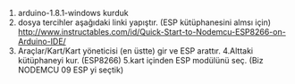 1. arduino-1.8.1-windows kurduk
2. dosya tercihler aşağıdaki linki yapıştır. (ESP kütüphanesini almsı için)
http://www.instructables.com/id/Quick-Start-to-Nodemcu-ESP8266-on-Arduino-IDE/
3. Araçlar/Kart/Kart yöneticisi (en üstte) gir ve ESP arattır.
4.Alttaki kütüphaneyi kur. (ESP8266)
5.kart içinden ESP modülünü seç. (Biz NODEMCU 09 ESP yi seçtik)
